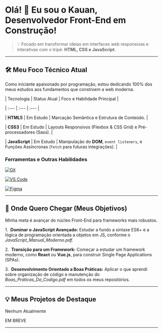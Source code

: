 # Olá! 👋 Eu sou o Kauan, Desenvolvedor Front-End em Construção!



> 💡 Focado em transformar ideias em interfaces web responsivas e interativas com o tripé: **HTML, CSS e JavaScript**.



---



## 🛠️ Meu Foco Técnico Atual



Como iniciante apaixonado por programação, estou dedicando 100% dos meus estudos aos fundamentos que constroem a web moderna.



| Tecnologia | Status Atual | Foco e Habilidade Principal |

| :--- | :--- | :--- |

| **HTML5** | Em Estudo | Marcação Semântica e Estrutura de Conteúdo. |

| **CSS3** | Em Estudo | Layouts Responsivos (Flexbox & CSS Grid) e Pré-processadores (Sass). |

| **JavaScript** | Em Estudo | Manipulação do **DOM**, `event listeners`, e Funções Assíncronas (`fetch` para futuras integrações). |



### Ferramentas e Outras Habilidades



[![Git](https://img.shields.io/badge/Git-F05032?style=for-the-badge&logo=git&logoColor=white)](https://git-scm.com/)

[![VS Code](https://img.shields.io/badge/VS%20Code-007ACC?style=for-the-badge&logo=visual-studio-code&logoColor=white)](https://code.visualstudio.com/)

[![Figma](https://img.shields.io/badge/Figma-F24E1E?style=for-the-badge&logo=figma&logoColor=white)](https://www.figma.com/)



---



## 🚀 Onde Quero Chegar (Meus Objetivos)



Minha meta é avançar do núcleo Front-End para frameworks mais robustos.



1.  **Dominar o JavaScript Avançado:** Estudar a fundo a sintaxe ES6+ e a lógica de programação orientada a objetos em JS, conforme o *JavaScript\_Manual\_Moderno.pdf*.

2.  **Transição para um Framework:** Começar a estudar um framework moderno, como **React** ou **Vue.js**, para construir Single Page Applications (SPAs).

3.  **Desenvolvimento Orientado a Boas Práticas:** Aplicar o que aprendi sobre organização de código e manutenção do *Boas\_Praticas\_De\_Codigo.pdf* em todos os meus repositórios.



---



## 💡 Meus Projetos de Destaque



Nenhum Atualmente 

EM BREVE



---
